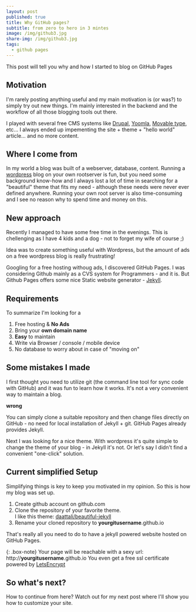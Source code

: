 ```yaml
---
layout: post
published: true
title: Why GitHub pages?
subtitle: from zero to hero in 3 mintes
image: /img/github3.jpg
share-img: /img/github3.jpg
tags:
  - github pages
---
```

This post will tell you why and how I started to blog on GitHub Pages

## Motivation
I'm rarely posting anything useful and my main motivation is (or was?) to simply try out new things. I'm mainly interested in the backend and the workflow of all those blogging tools out there.

I played with several free CMS systems like [Drupal](https://www.drupal.org), [Yoomla](https://www.joomla.org), [Movable type](https://movabletype.com), etc...
I always ended up impementing the site + theme + "hello world" article... and no more content.

## Where I come from
In my world a blog was built of a webserver, database, content.
Running a [wordpress](http://www.wordpress.com) blog on your own rootserver is fun, but you need some background know-how and I always lost a lot of time in searching for a "beautiful" theme that fits my need - although these needs were never ever defined anywhere.
Running your own root server is also time-consuming and I see no reason why to spend time and money on this.

## New approach
Recently I managed to have some free time in the evenings. This is chellenging as I have 4 kids and a dog - not to forget my wife of course ;)

Idea was to create something useful with Wordpress, but the amount of ads on a free wordpress blog is really frustrating!

Googling for a free hosting withoug ads, I discovered GitHub Pages.
I was considering Github mainly as a CVS system for Programmers - and it is.
But Github Pages offers some nice Static website generator - [Jekyll](http://jekyllrb.com).

## Requirements
To summarize I'm looking for a 
1. Free hosting & **No Ads**
3. Bring your **own domain name**
4. **Easy** to maintain
5. Write via Browser / console / mobile device
6. No database to worry about in case of "moving on"

## Some mistakes I made

I first thought you need to utilize git (the command line tool for sync code with GitHub) and it was fun to learn how it works. It's not a very convenient way to maintain a blog.

**wrong**

You can simply clone a suitable repository and then change files directly on GitHub - no need for local installation of Jekyll + git.
GitHub Pages already provides Jekyll.

Next I was looking for a nice theme. With wordpress it's quite simple to change the theme of your blog - in Jekyll it's not. Or let's say I didn't find a convenient "one-click" solution.

## Current simplified Setup

Simplifying things is key to keep you motivated in my opinion.
So this is how my blog was set up.

1. Create github account on github.com
2. Clone the repository of your favorite theme.  
I like this theme: [daattali/beautiful-jekyll](https://github.com/daattali/beautiful-jekyll)
3. Rename your cloned repository to **yourgitusername**.github.io
  
That's really all you need to do to have a jekyll powered website hosted on GitHub Pages.

{: .box-note}
Your page will be reachable with a sexy url: http://**yourgitusername**.github.io
You even get a free ssl certificate powered by [LetsEncrypt](https://letsencrypt.org)

## So what's next?
How to continue from here? Watch out for my next post where I'll show you how to customize your site.
